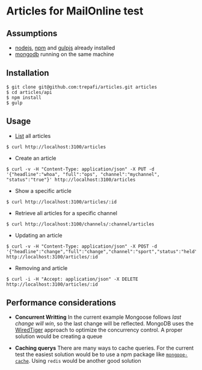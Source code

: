 # Articles for MailOnline test

## Assumptions
* [nodejs](https://nodejs.org/), [npm](https://www.npmjs.com/) and [gulpjs](http://gulpjs.com/) already installed
* [mongodb](https://www.mongodb.org/) running on the same machine


## Installation
```
$ git clone git@github.com:trepafi/articles.git articles
$ cd articles/api
$ npm install
$ gulp
```

## Usage
* [List](http://localhost:3100/articles) all articles
```
$ curl http://localhost:3100/articles
```
* Create an article
```
$ curl -v -H "Content-Type: application/json" -X PUT -d '{"headline":"whoa", "full":"ops", "channel":"mychannel", "status":"true"}' http://localhost:3100/articles
```
* Show a specific article
```
$ curl http://localhost:3100/articles/:id
```
* Retrieve all articles for a specific channel
```
$ curl http://localhost:3100/channels/:channel/articles
```
* Updating an article
```
$ curl -v -H "Content-Type: application/json" -X POST -d '{"headline":"change","full":"change","channel":"sport","status":"held"}' http://localhost:3100/articles/:id
```
* Removing and article
```
$ curl -i -H "Accept: application/json" -X DELETE http://localhost:3100/articles/:id
```

## Performance considerations
* **Concurrent Writting**
In the current example Mongoose follows *last change will win*, so the last change will be reflected.
MongoDB uses the [WiredTiger](http://www.wiredtiger.com/) approach to optimize the concurrency control.
A proper solution would be creating a queue

* **Caching querys**
There are many ways to cache queries.
For the current test the easiest solution would be to use a npm package like [`mongooe-cache`](https://www.npmjs.com/package/mongoose-cache).
Using `redis` would be another good solution
